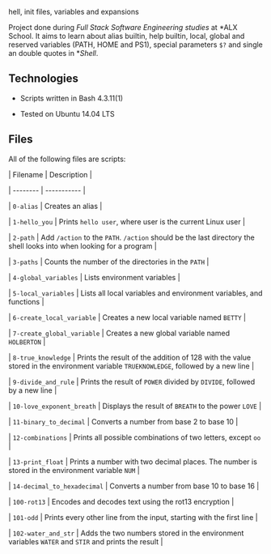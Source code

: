 hell, init files, variables and expansions
                
                
Project done during *Full Stack Software Engineering studies* at *ALX School. It aims to learn about alias builtin, help builtin, local, global and reserved variables (PATH, HOME and PS1), special parameters `$?` and single an double quotes in **Shell*.
                
                
## Technologies
                
* Scripts written in Bash 4.3.11(1)
                
* Tested on Ubuntu 14.04 LTS
                
                
## Files
                
All of the following files are scripts:
                
                
| Filename | Description |
                
| -------- | ----------- |
                
| `0-alias` | Creates an alias |
                
| `1-hello_you` | Prints `hello user`, where user is the current Linux user |
                
| `2-path` | Add `/action` to the `PATH`. `/action` should be the last directory the shell looks into when looking for a program |
                
| `3-paths` | Counts the number of the directories in the `PATH` |
                
| `4-global_variables` | Lists environment variables |
                
| `5-local_variables` | Lists all local variables and environment variables, and functions |
                
| `6-create_local_variable` | Creates a new local variable named `BETTY` |
                
| `7-create_global_variable` | Creates a new global variable named `HOLBERTON` |
                
| `8-true_knowledge` | Prints the result of the addition of 128 with the value stored in the environment variable `TRUEKNOWLEDGE`, followed by a new line |
                
| `9-divide_and_rule` | Prints the result of `POWER` divided by `DIVIDE`, followed by a new line |
                
| `10-love_exponent_breath` | Displays the result of `BREATH` to the power `LOVE` |
                
| `11-binary_to_decimal` | Converts a number from base 2 to base 10 |
                
| `12-combinations` | Prints all possible combinations of two letters, except `oo` |
                
| `13-print_float` | Prints a number with two decimal places. The number is stored in the environment variable `NUM` |
                
| `14-decimal_to_hexadecimal` | Converts a number from base 10 to base 16 |
                
| `100-rot13` | Encodes and decodes text using the rot13 encryption |
                
| `101-odd` | Prints every other line from the input, starting with the first line |
                
| `102-water_and_str` | Adds the two numbers stored in the environment variables `WATER` and `STIR` and prints the result |
